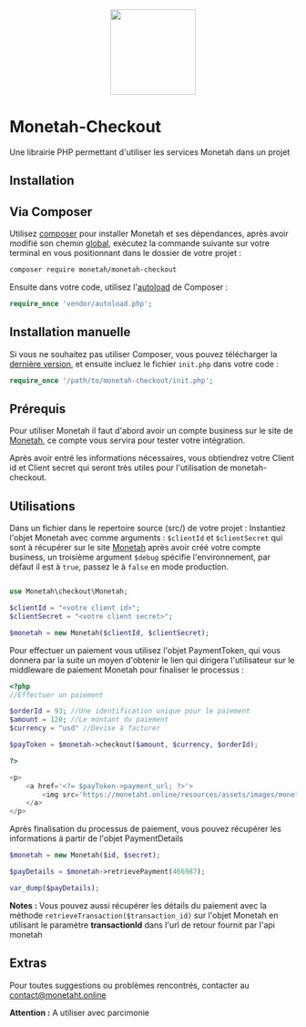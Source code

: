 <center><img src='https://monetaht.online/resources/assets/images/monetah_pay.png' width="150px" height="150px"></center>

# Monetah-Checkout
Une librairie PHP permettant d'utiliser les services Monetah dans un projet


Installation
-----

## Via Composer

Utilisez [composer](https://getcomposer.org/download/) pour installer Monetah et ses dépendances, après avoir modifié son chemin [global](https://askcodez.com/modifier-le-chemin-global-du-composeur-windows.html), exécutez la commande suivante sur votre terminal en vous positionnant dans le dossier de votre projet :

```bash
composer require monetah/monetah-checkout
```

Ensuite dans votre code, utilisez l'[autoload](https://getcomposer.org/doc/01-basic-usage.md#autoloading) de Composer : 

```php
require_once 'vendor/autoload.php';
```


## Installation manuelle

Si vous ne souhaitez pas utiliser Composer, vous pouvez télécharger la [dernière version](https://github.com/schery19/monetah-checkout/releases), et ensuite incluez le fichier `init.php` dans votre code :

```php
require_once '/path/to/monetah-checkout/init.php';
```



Prérequis
-----

Pour utiliser Monetah il faut d'abord avoir un compte business sur le site de [Monetah](https://monetaht.online), ce compte vous servira pour tester votre intégration.

Après avoir entré les informations nécessaires, vous obtiendrez votre Client id et Client secret qui seront très utiles pour l'utilisation de monetah-checkout.


Utilisations
-----

Dans un fichier dans le repertoire source (src/) de votre projet :
Instantiez l'objet Monetah avec comme arguments : `$clientId` et `$clientSecret` qui sont à récupérer sur le site [Monetah](https://monetaht.online) après avoir créé votre compte business, un troisième argument `$debug` spécifie l'environnement, par défaut il est à `true`, passez le à `false` en mode production.

```php

use Monetah\checkout\Monetah;

$clientId = "<votre client id>";
$clientSecret = "<votre client secret>";

$monetah = new Monetah($clientId, $clientSecret);

```

Pour effectuer un paiement vous utilisez l'objet PaymentToken, qui vous donnera par la suite un moyen d'obtenir le lien qui dirigera l'utilisateur sur le middleware de paiement Monetah pour finaliser le processus :

```php
<?php
//Effectuer un paiement

$orderId = 93; //Une identification unique pour le paiement
$amount = 120; //Le montant du paiement
$currency = "usd" //Devise à facturer

$payToken = $monetah->checkout($amount, $currency, $orderId);

?>

<p>
	<a href='<?= $payToken->payment_url; ?>'>
		<img src='https://monetaht.online/resources/assets/images/monetah_pay.png' width="120px" height="50px">
	</a>
</p>

```

Après finalisation du processus de paiement, vous pouvez récupérer les informations à partir de l'objet PaymentDetails

```php
$monetah = new Monetah($id, $secret);

$payDetails = $monetah->retrievePayment(466987);

var_dump($payDetails);

```


<strong>Notes :</strong>
Vous pouvez aussi récupérer les détails du paiement avec la méthode `retrieveTransaction($transaction_id)` sur l'objet Monetah en utilisant le paramètre <b>transactionId</b> dans l'url de retour fournit par l'api monetah


Extras
-----

Pour toutes suggestions ou problèmes rencontrés, contacter au contact@monetaht.online

<b>Attention :</b> A utiliser avec parcimonie
